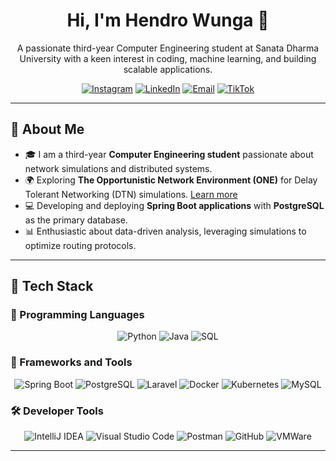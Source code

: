 <!-- Profile Heading -->  
<h1 align="center">Hi, I'm Hendro Wunga 👋</h1>  
  
<!-- Profile Description -->  
<p align="center">  
  A passionate third-year Computer Engineering student at Sanata Dharma University with a keen interest in coding, machine learning, and building scalable applications.  
</p>  
  
<p align="center">    
  <a href="https://www.instagram.com/hendrowunga7/"><img src="https://img.shields.io/badge/Instagram-%23E4405F.svg?style=for-the-badge&logo=instagram&logoColor=white" alt="Instagram"/></a>    
  <a href="https://www.linkedin.com/in/hendro-wunga-91b5a5258/"><img src="https://img.shields.io/badge/LinkedIn-%230077B5.svg?style=for-the-badge&logo=linkedin&logoColor=white" alt="LinkedIn"/></a>    
  <a href="mailto:hendrowunga073@gmail.com"><img src="https://img.shields.io/badge/Email-%23D14836.svg?style=for-the-badge&logo=gmail&logoColor=white" alt="Email"/></a>    
  <a href="https://www.tiktok.com/@hend_tech"><img src="https://img.shields.io/badge/TikTok-%23000000.svg?style=for-the-badge&logo=tiktok&logoColor=white" alt="TikTok"/></a>  
</p>  
   
  
---  
  
## 💫 About Me  
- 🎓 I am a third-year **Computer Engineering student** passionate about network simulations and distributed systems.  
- 🌍 Exploring **The Opportunistic Network Environment (ONE)** for Delay Tolerant Networking (DTN) simulations. [Learn more](https://akeranen.github.io/the-one/)  
- 💻 Developing and deploying **Spring Boot applications** with **PostgreSQL** as the primary database.  
- 📊 Enthusiastic about data-driven analysis, leveraging simulations to optimize routing protocols.  

---  
  
## 🚀 Tech Stack  
  
### 📝 Programming Languages  
<p align="center">  
  <img alt="Python" src="https://img.shields.io/badge/Python-3776AB?style=for-the-badge&logo=python&logoColor=white" />  
  <img alt="Java" src="https://img.shields.io/badge/Java-ED8B00?style=for-the-badge&logo=java&logoColor=white" />  
  <img alt="SQL" src="https://img.shields.io/badge/SQL-07405E?style=for-the-badge&logo=postgresql&logoColor=white" />  
</p>  
  
### 🔧 Frameworks and Tools  
<p align="center">  
  <img alt="Spring Boot" src="https://img.shields.io/badge/Spring%20Boot-F2F4F9?style=for-the-badge&logo=spring-boot&logoColor=black" />  
  <img alt="PostgreSQL" src="https://img.shields.io/badge/PostgreSQL-316192?style=for-the-badge&logo=postgresql&logoColor=white" />  
  <img alt="Laravel" src="https://img.shields.io/badge/Laravel-F05340?style=for-the-badge&logo=laravel&logoColor=white" />  
  <img alt="Docker" src="https://img.shields.io/badge/Docker-0DB7ED?style=for-the-badge&logo=docker&logoColor=white" />  
  <img alt="Kubernetes" src="https://img.shields.io/badge/Kubernetes-326CE5?style=for-the-badge&logo=kubernetes&logoColor=white" />  
  <img alt="MySQL" src="https://img.shields.io/badge/MySQL-4479A1?style=for-the-badge&logo=mysql&logoColor=white" />  
</p>  
  
### 🛠 Developer Tools  
<p align="center">  
  <img alt="IntelliJ IDEA" src="https://img.shields.io/badge/IntelliJ%20IDEA-000000?style=for-the-badge&logo=intellij-idea&logoColor=white" />  
  <img alt="Visual Studio Code" src="https://img.shields.io/badge/Visual%20Studio%20Code-0078D4?style=for-the-badge&logo=visual-studio-code&logoColor=white" />  
  <img alt="Postman" src="https://img.shields.io/badge/Postman-FF6C37?style=for-the-badge&logo=postman&logoColor=white" />  
  <img alt="GitHub" src="https://img.shields.io/badge/GitHub-181717?style=for-the-badge&logo=github&logoColor=white" />  
  <img alt="VMWare" src="https://img.shields.io/badge/VMWare%20Workstation%20Pro-607078?style=for-the-badge&logo=vmware&logoColor=white" />  
</p>  
  
---  
